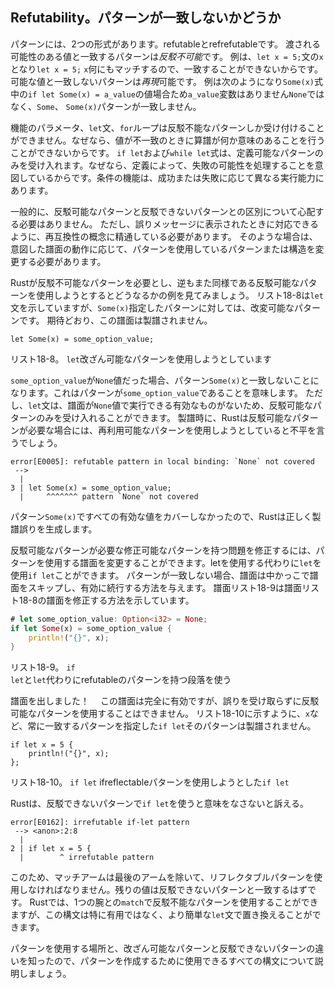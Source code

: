 ## Refutability。パターンが一致しないかどうか

パターンには、2つの形式があります。refutableとrefrefutableです。
渡される可能性のある値と一致するパターンは*反駁不可能*です。
例は、`let x = 5;`文の`x`となり`let x = 5;`
`x`何にもマッチするので、一致することができないからです。
可能な値と一致しないパターンは*再現*可能です。
例は次のようになり`Some(x)`式中の`if let Some(x) = a_value`の値場合ため`a_value`変数はありません`None`ではなく、`Some`、 `Some(x)`パターンが一致しません。

機能のパラメータ、`let`文、`for`ループは反駁不能なパターンしか受け付けることができません。なぜなら、値が不一致のときに算譜が何か意味のあることを行うことができないからです。
`if let`および`while let`式は、定義可能なパターンのみを受け入れます。なぜなら、定義によって、失敗の可能性を処理することを意図しているからです。条件の機能は、成功または失敗に応じて異なる実行能力にあります。

一般的に、反駁可能なパターンと反駁できないパターンとの区別について心配する必要はありません。
ただし、誤りメッセージに表示されたときに対応できるように、再互換性の概念に精通している必要があります。
そのような場合は、意図した譜面の動作に応じて、パターンを使用しているパターンまたは構造を変更する必要があります。

Rustが反駁不可能なパターンを必要とし、逆もまた同様である反駁可能なパターンを使用しようとするとどうなるかの例を見てみましょう。
リスト18-8は`let`文を示していますが、`Some(x)`指定したパターンに対しては、改変可能なパターンです。
期待どおり、この譜面は製譜されません。

```rust,ignore
let Some(x) = some_option_value;
```

<span class="caption">リスト18-8。 <code>let</code>改ざん可能なパターンを使用しようとしています</span>

`some_option_value`が`None`値だった場合、パターン`Some(x)`と一致しないことになります。これはパターンが`some_option_value`であることを意味します。
ただし、`let`文は、譜面が`None`値で実行できる有効なものがないため、反駁可能なパターンのみを受け入れることができます。
製譜時に、Rustは反駁可能なパターンが必要な場合には、再利用可能なパターンを使用しようとしていると不平を言うでしょう。

```text
error[E0005]: refutable pattern in local binding: `None` not covered
 -->
  |
3 | let Some(x) = some_option_value;
  |     ^^^^^^^ pattern `None` not covered
```

パターン`Some(x)`ですべての有効な値をカバーしなかったので、Rustは正しく製譜誤りを生成します。

反駁可能なパターンが必要な修正可能なパターンを持つ問題を修正するには、パターンを使用する譜面を変更することができます。letを使用する代わりに`let`を使用`if let`ことができます。
パターンが一致しない場合、譜面は中かっこで譜面をスキップし、有効に続行する方法を与えます。
譜面リスト18-9は譜面リスト18-8の譜面を修正する方法を示しています。

```rust
# let some_option_value: Option<i32> = None;
if let Some(x) = some_option_value {
    println!("{}", x);
}
```

<span class="caption">リスト18-9。 <code>if let</code>と<code>let</code>代わりにrefutableのパターンを持つ段落を使う</span>

譜面を出しました！　
この譜面は完全に有効ですが、誤りを受け取らずに反駁可能なパターンを使用することはできません。
リスト18-10に示すように、`x`など、常に一致するパターンを指定した`if let`そのパターンは製譜されません。

```rust,ignore
if let x = 5 {
    println!("{}", x);
};
```

<span class="caption">リスト18-10。 <code>if let</code> ifreflectableパターンを使用しようとした<code>if let</code></span>

Rustは、反駁できないパターンで`if let`を使うと意味をなさないと訴える。

```text
error[E0162]: irrefutable if-let pattern
 --> <anon>:2:8
  |
2 | if let x = 5 {
  |        ^ irrefutable pattern
```

このため、マッチアームは最後のアームを除いて、リフレクタブルパターンを使用しなければなりません。残りの値は反駁できないパターンと一致するはずです。
Rustでは、1つの腕との`match`で反駁不能なパターンを使用することができますが、この構文は特に有用ではなく、より簡単な`let`文で置き換えることができます。

パターンを使用する場所と、改ざん可能なパターンと反駁できないパターンの違いを知ったので、パターンを作成するために使用できるすべての構文について説明しましょう。
